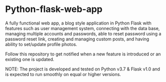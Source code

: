 # Python-flask-web-app
A fully functional web app, a blog style application in Python Flask with features such as user management system, connecting with the data base, managing multiple accounts and passwords, able to reset password using a password reset link, creating and managing custom posts, and having ability to set/update profile photos. 

Follow this repository to get notified when a new feature is introduced or an existing one is updated. 

NOTE: The project is developed and tested on Python v3.7 & Flask v1.0 and is expected to run smoothly on equal or higher versions.
